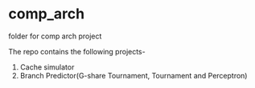 # comp_arch
folder for comp arch project<br />

The repo contains the following projects-<br />
1. Cache simulator<br />
2. Branch Predictor(G-share Tournament, Tournament and Perceptron)<br />
